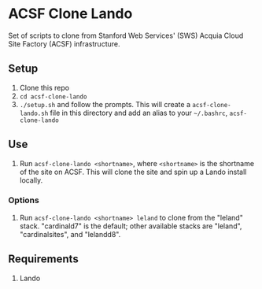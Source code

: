 # ACSF Clone Lando

Set of scripts to clone from Stanford Web Services' (SWS) Acquia Cloud Site Factory (ACSF) infrastructure.

## Setup

1. Clone this repo
2. `cd acsf-clone-lando`
3. `./setup.sh` and follow the prompts. This will create a `acsf-clone-lando.sh` file in this directory and add an alias to your `~/.bashrc`, `acsf-clone-lando`

## Use

1. Run `acsf-clone-lando <shortname>`, where `<shortname>` is the shortname of the site on ACSF. This will clone the site and spin up a Lando install locally.

### Options

1. Run `acsf-clone-lando <shortname> leland` to clone from the "leland" stack. "cardinald7" is the default; other available stacks are "leland", "cardinalsites", and "lelandd8".

## Requirements

1. Lando

